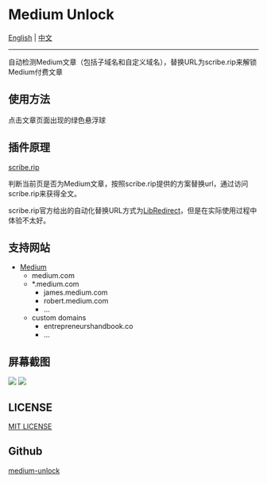 # Medium Unlock
[English](https://github.com/yaaprogrammer/medium-unlock) | [中文](https://github.com/yaaprogrammer/medium-unlock/blob/main/README-zh.md)
___
自动检测Medium文章（包括子域名和自定义域名），替换URL为scribe.rip来解锁Medium付费文章
## 使用方法
点击文章页面出现的绿色悬浮球
## 插件原理
[scribe.rip](https://scribe.rip)

判断当前页是否为Medium文章，按照scribe.rip提供的方案替换url，通过访问scribe.rip来获得全文。

scribe.rip官方给出的自动化替换URL方式为[LibRedirect](https://libredirect.codeberg.page/)，但是在实际使用过程中体验不太好。

## 支持网站
- [Medium](https://medium.com)
  - medium.com
  - *.medium.com
    - james.medium.com
    - robert.medium.com
    - ...
  - custom domains
    - entrepreneurshandbook.co
    - ...

## 屏幕截图
![](https://raw.githubusercontent.com/yaaprogrammer/medium-unlock/main/image/example-pc.png)
![](https://raw.githubusercontent.com/yaaprogrammer/medium-unlock/main/image/example-mobile.png)

## LICENSE
[MIT LICENSE](https://mit-license.org/)

## Github
[medium-unlock](https://github.com/yaaprogrammer/medium-unlock)